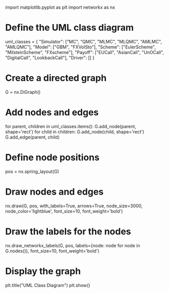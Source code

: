 
import matplotlib.pyplot as plt
import networkx as nx

# Define the UML class diagram
uml_classes = {
    "Simulator": ["MC", "QMC", "MLMC", "MLQMC", "AMLMC", "AMLQMC"],
    "Model": ["GBM", "FXVolSto"],
    "Scheme": ["EulerScheme", "MilsteinScheme", "FXscheme"],
    "Payoff": ["EUCall", "AsianCall", "UnOCall", "DigitalCall", "LookbackCall"],
    "Driver": []
}

# Create a directed graph
G = nx.DiGraph()

# Add nodes and edges
for parent, children in uml_classes.items():
    G.add_node(parent, shape='rect')
    for child in children:
        G.add_node(child, shape='rect')
        G.add_edge(parent, child)

# Define node positions
pos = nx.spring_layout(G)

# Draw nodes and edges
nx.draw(G, pos, with_labels=True, arrows=True, node_size=3000, node_color='lightblue', font_size=10, font_weight='bold')

# Draw the labels for the nodes
nx.draw_networkx_labels(G, pos, labels={node: node for node in G.nodes()}, font_size=10, font_weight='bold')

# Display the graph
plt.title("UML Class Diagram")
plt.show()
